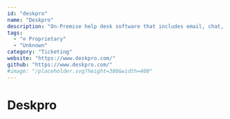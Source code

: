 ```yaml
---
id: "deskpro"
name: "Deskpro"
description: "On-Premise help desk software that includes email, chat, voice & help centre publishing. Full visible source code and API."
tags:
  - "⊘ Proprietary"
  - "Unknown"
category: "Ticketing"
website: "https://www.deskpro.com/"
github: "https://www.deskpro.com/"
#image: "/placeholder.svg?height=300&width=400"
---
```


# Deskpro
